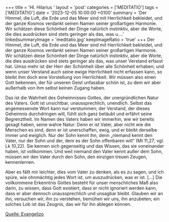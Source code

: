 +++
title = 'Hl. Hilarius  '
layout = 'post'
categories = ['MEDITATIO']
tags = ['MEDITATIO']
date = '2023-12-05 10:00:00 +0100'
summary = 'Der Himmel, die Luft, die Erde und das Meer sind mit Herrlichkeit bekleidet, und der ganze Kosmos verdankt seinen Namen seiner großartigen Harmonie. Wir schätzen diese Schönheit der Dinge natürlich instinktiv, aber die Worte, die dies ausdrücken sind stets geringer als das, was u....'
linkedsummaryImage = 'meditatio.jpg'
keepImageRatio = 'true'
+++
Der Himmel, die Luft, die Erde und das Meer sind mit Herrlichkeit bekleidet, und der ganze Kosmos verdankt seinen Namen seiner großartigen Harmonie. Wir schätzen diese Schönheit der Dinge natürlich instinktiv, aber die Worte, die dies ausdrücken sind stets geringer als das, was unser Verstand erfasst hat.<!--more--> Umso mehr ist der Herr der Schönheit über alle Schönheit erhaben; und wenn unser Verstand auch seine ewige Herrlichkeit nicht erfassen kann, so bleibt ihm doch eine Vorstellung von Herrlichkeit. Wir müssen also einen Gott bekennen, der für unseren Geist unfassbar schön ist, zu dem wir aber außerhalb von ihm selbst keinen Zugang haben.

Das ist die Wahrheit des Geheimnisses Gottes, der unergründlichen Natur des Vaters. Gott ist unsichtbar, unaussprechlich, unendlich. Selbst das angemessenste Wort kann nur verstummen; der Verstand, der dieses Geheimnis durchdringen will, fühlt sich ganz betäubt und erfährt seine Begrenztheit. Im Namen des Vaters haben wir immerhin, wie wir bereits gesagt haben, seine wahre Natur: Denn er ist Vater, aber nicht wie die Menschen es sind, denn er ist unerschaffen, ewig, und er bleibt derselbe immer und ewiglich. Nur der Sohn kennt ihn, denn „niemand kennt den Vater, nur der Sohn und der, dem es der Sohn offenbaren will“ (Mt 11,27; vgl. Lk 10,22). Sie kennen sich gegenseitig und das Wissen, das sie voneinander haben, ist vollkommen. Und weil niemand den Vater kennt außer dem Sohn, müssen wir den Vater durch den Sohn, den einzigen treuen Zeugen, kennenlernen.

Aber es fällt mir leichter, dies vom Vater zu denken, als es zu sagen, und ich spüre, wie ohnmächtig jedes Wort ist, um auszudrücken, was er ist. […] Die vollkommene Erkenntnis Gottes besteht für unser menschliches Maß also darin, zu wissen, dass Gott existiert, dass er nicht ignoriert werden kann, dass er aber dennoch unaussprechlich und unsagbar bleibt. Glauben wir an ihn, versuchen wir, ihn zu verstehen, bemühen wir uns, ihn anzubeten; ein solches Lob ist das Zeugnis, das wir für ihn ablegen können.



[Quelle: Evangelizo](https://evangeliumtagfuertag.org/DE/gospel)
